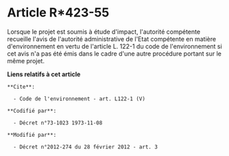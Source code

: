 # Article R*423-55

Lorsque le projet est soumis à étude d'impact, l'autorité compétente recueille l'avis de l'autorité administrative de l'Etat
compétente en matière d'environnement en vertu de l'article L. 122-1 du code de l'environnement si cet avis n'a pas été émis
dans le cadre d'une autre procédure portant sur le même projet.

**Liens relatifs à cet article**

	**Cite**:

	  - Code de l'environnement - art. L122-1 (V)

	**Codifié par**:

	  - Décret n°73-1023 1973-11-08

	**Modifié par**:

	  - Décret n°2012-274 du 28 février 2012 - art. 3
